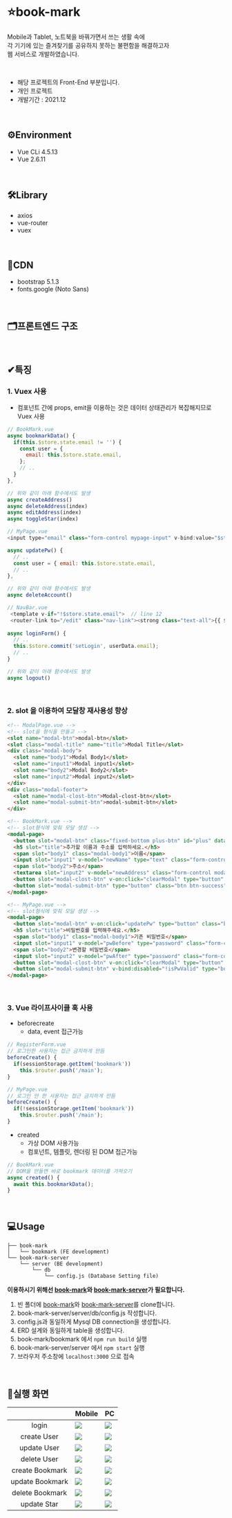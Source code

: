 # ⭐book-mark
Mobile과 Tablet, 노트북을 바꿔가면서 쓰는 생활 속에   
각 기기에 있는 즐겨찾기를 공유하지 못하는 불편함을 해결하고자   
웹 서비스로 개발하였습니다.

<br>

- 해당 프로젝트의 Front-End 부분입니다.
- 개인 프로젝트
- 개발기간 : 2021.12

<br>

## ⚙Environment
- Vue CLi 4.5.13
- Vue 2.6.11

<br>

## 🛠Library
- axios
- vue-router
- vuex

<br>

## 🔩CDN
- bootstrap 5.1.3
- fonts.google (Noto Sans)

<br>

## 🗂프론트엔드 구조


<br>

## ✔특징
### 1. Vuex 사용
   - 컴포넌트 간에 props, emit을 이용하는 것은 데이터 상태관리가 복잡해지므로 Vuex 사용
``` javascript
// BookMark.vue
async bookmarkData() {
  if(this.$store.state.email != '') {
    const user = {
      email: this.$store.state.email,
    };
    // ..
  }
},

// 위와 같이 아래 함수에서도 발생
async createAddress() 
async deleteAddress(index) 
async editAddress(index)
async toggleStar(index) 
```
``` javascript
// MyPage.vue
<input type="email" class="form-control mypage-input" v-bind:value="$store.state.email" id="email" placeholder="email@abc.com" disabled>  // line 10

async updatePw() {
  // ..
  const user = { email: this.$store.state.email,
  // ..
},

// 위와 같이 아래 함수에서도 발생
async deleteAccount()
```
``` javascript
// NavBar.vue
 <template v-if="!$store.state.email">  // line 12
 <router-link to="/edit" class="nav-link"><strong class="text-all">{{ $store.state.email }}</strong></router-link>  // line 42
 
async loginForm() {
  // ..
  this.$store.commit('setLogin', userData.email);
  // ..
}

// 위와 같이 아래 함수에서도 발생
async logout()
```

<br>

### 2. slot 을 이용하여 모달창 재사용성 향상
``` html
<!-- ModalPage.vue -->
<!-- slot을 형식을 만들고 -->
<slot name="modal-btn">modal-btn</slot>
<slot class="modal-title" name="title">Modal Title</slot>
<div class="modal-body">
  <slot name="body1">Modal Body1</slot>
  <slot name="input1">Modal input1</slot>
  <slot name="body2">Modal Body2</slot>
  <slot name="input2">Modal input2</slot>
</div>
<div class="modal-footer">
  <slot name="modal-clost-btn">Modal-clost-btn</slot>
  <slot name="modal-submit-btn">modal-submit-btn</slot>
</div>
```
``` html
<!-- BookMark.vue -->
<!-- slot형식에 맞춰 모달 생성 -->
<modal-page>
  <button slot="modal-btn" class="fixed-bottom plus-btn" id="plus" data-bs-toggle="modal" data-bs-target="#exampleModal"></button>
  <h5 slot="title">추가할 이름과 주소를 입력하세요.</h5>
  <span slot="body1" class="modal-body1">이름</span>
  <input slot="input1" v-model="newName" type="text" class="form-control modal-input" required>
  <span slot="body2">주소</span>
  <textarea slot="input2" v-model="newAddress" class="form-control modal-input modal-ta" rows="2" required></textarea>
  <button slot="modal-clost-btn" v-on:click="clearModal" type="button" class="btn btn-outline-secondary" data-bs-dismiss="modal">닫기</button>
  <button slot="modal-submit-btn" type="button" class="btn btn-success" v-on:click="createAddress">추가</button>
</modal-page>
```
``` html
<!-- MyPage.vue -->
<!-- slot형식에 맞춰 모달 생성 -->
<modal-page>
  <button slot="modal-btn" v-on:click="updatePw" type="button" class="btn btn-outline-primary update-pw-btn" data-bs-toggle="modal" data-bs-target="#exampleModal">비밀번호 변경</button>
  <h5 slot="title">비밀번호를 입력해주세요.</h5>
  <span slot="body1" class="modal-body1">기존 비밀번호</span>
  <input slot="input1" v-model="pwBefore" type="password" class="form-control modal-input" required>
  <span slot="body2">변경할 비밀번호</span>
  <input slot="input2" v-model="pwAfter" type="password" class="form-control modal-input" required>
  <button slot="modal-clost-btn" v-on:click="clearModal" type="button" class="btn btn-outline-secondary" data-bs-dismiss="modal">닫기</button>
  <button slot="modal-submit-btn" v-bind:disabled="!isPwValid" type="button" class="btn btn-success" v-on:click="updatePw">변경</button>
</modal-page>
```

<br>

### 3. Vue 라이프사이클 훅 사용
  - beforecreate
     - data, event 접근가능
``` javascript
// RegisterForm.vue
// 로그인한 사용자는 접근 금지하게 만듬
beforeCreate() {
  if(sessionStorage.getItem('bookmark'))
    this.$router.push('/main');
}

// MyPage.vue
// 로그인 안 한 사용자는 접근 금지하게 만듬
beforeCreate() {
  if(!sessionStorage.getItem('bookmark'))
    this.$router.push('/main');
}
```
   - created
      - 가상 DOM 사용가능
      - 컴포넌트, 템플릿, 렌더링 된 DOM 접근가능
``` javascript
// BookMark.vue
// DOM을 만들면 바로 bookmark 데이터를 가져오기
async created() {
  await this.bookmarkData();
}
```


<br>

## 💻Usage
```
├── book-mark
│   └── bookmark (FE development)
└── book-mark-server
    └── server (BE development)
        └── db
            └── config.js (Database Setting file)
``` 
**이용하시기 위해선 [book-mark](https://github.com/wogha95/book-mark)와 [book-mark-server](https://github.com/wogha95/book-mark-server)가 필요합니다.**

1. 빈 폴더에 [book-mark](https://github.com/wogha95/book-mark)와 [book-mark-server](https://github.com/wogha95/book-mark-server)를 clone합니다.
2. book-mark-server/server/db/config.js 작성합니다.
3. config.js과 동일하게 Mysql DB connection을 생성합니다.
4. ERD 설계와 동일하게 table을 생성합니다.
5. book-mark/bookmark 에서 `npm run build` 실행
6. book-mark-server/server 에서 `npm start` 실행
7. 브라우저 주소창에 `localhost:3000` 으로 접속

<br>

## 📸실행 화면
|                 | Mobile | PC |
|:---------------:|--------|----|
| login           |<img src='./img/mobile_login.gif'>|<img src='./img/PC_login.gif'>|
| create User     |<img src='./img/mobile_createUser.gif'>|<img src='./img/PC_createUser.gif'>|
| update User     |<img src='./img/mobile_updateUser.gif'>|<img src='./img/PC_updateUser.gif'>|
| delete User     |<img src='./img/mobile_deleteUser.gif'>|<img src='./img/PC_deleteUser.gif'>|
| create Bookmark |<img src='./img/mobile_createBookmark.gif'>|<img src='./img/PC_createBookmark.gif'>|
| update Bookmark |<img src='./img/mobile_updateBookmark.gif'>|<img src='./img/PC_updateBookmark.gif'>|
| delete Bookmark |<img src='./img/mobile_deleteBookmark.gif'>|<img src='./img/PC_deleteBookmark.gif'>|
| update Star     |<img src='./img/mobile_updateStar.gif'>|<img src='./img/PC_updateStar.gif'>|

<br>
